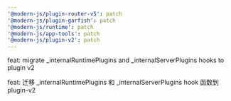 ```yaml
---
'@modern-js/plugin-router-v5': patch
'@modern-js/plugin-garfish': patch
'@modern-js/runtime': patch
'@modern-js/app-tools': patch
'@modern-js/plugin-v2': patch
---
```


feat: migrate _internalRuntimePlugins and _internalServerPlugins hooks to plugin v2

feat: 迁移 _internalRuntimePlugins 和 _internalServerPlugins hook 函数到 plugin-v2
